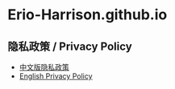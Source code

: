 # Erio-Harrison.github.io

## 隐私政策 / Privacy Policy

- [中文版隐私政策](https://erio-harrison.github.io/privacy-policy.html)
- [English Privacy Policy](https://erio-harrison.github.io/privacy-policy-en.html)
